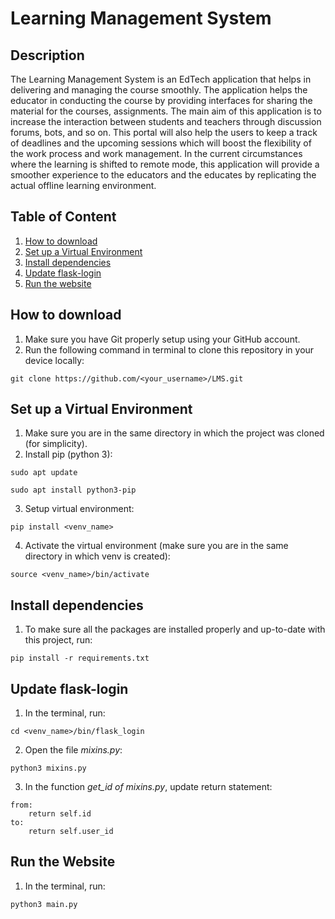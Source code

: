 # Learning Management System


## Description
The Learning Management System is an EdTech application that helps in delivering and managing the course smoothly. The application helps the educator in conducting the course by providing interfaces for sharing the material for the courses, assignments. The main aim of this application is to increase the interaction between students and teachers through discussion forums, bots, and so on. This portal will also help the users to keep a track of deadlines and the upcoming sessions which will boost the flexibility of the work process and work management. In the current circumstances where the learning is shifted to remote mode, this application will provide a smoother experience to the educators and the educates by replicating the actual offline learning environment.


## Table of Content
1. [ How to download ](#run)
2. [ Set up  a Virtual Environment ](#venv)
3. [ Install dependencies ](#usage)
4. [ Update flask-login ](#update)
5. [ Run the website ](#start)

<a name="run"></a>
## How to download
1. Make sure you have Git properly setup using your GitHub account.
2. Run the following command in terminal to clone this repository in your device locally:
```
git clone https://github.com/<your_username>/LMS.git
```

<a name="venv"></a>
## Set up  a Virtual Environment
1. Make sure you are in the same directory in which the project was cloned (for simplicity).
2. Install pip (python 3):
```
sudo apt update
```
```
sudo apt install python3-pip
```
3. Setup virtual environment:
```
pip install <venv_name>
```
4. Activate the virtual environment (make sure you are in the same directory in which venv is created):
```
source <venv_name>/bin/activate
```

<a name="Install dependencies"></a>
## Install dependencies
1. To make sure all the packages are installed properly and up-to-date with this project, run:
```
pip install -r requirements.txt
```

<a name="update"></a>
## Update flask-login
1. In the terminal, run:
```
cd <venv_name>/bin/flask_login
```
2. Open the file _mixins.py_:
```
python3 mixins.py
```
3. In the function *_get_id_ of _mixins.py_*, update return statement:
```
from:
    return self.id
to:
    return self.user_id
```


<a name="start"></a>
## Run the Website
1. In the terminal, run:
```
python3 main.py
```
